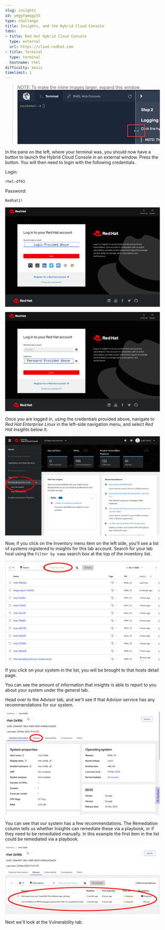 ```yaml
---
slug: insights
id: ymggfgmqgy55
type: challenge
title: Insights, and the Hybrid Cloud Console
tabs:
- title: Red Hat Hybrid Cloud Console
  type: external
  url: https://cloud.redhat.com
- title: Terminal
  type: terminal
  hostname: rhel
difficulty: basic
timelimit: 1
---
```

>_NOTE:_ To make the inline images larger, expand this window.
![Menu Slider](../assets/slider.png)

In the pane on the left, where your terminal was, you should now have a button to launch the Hybrid Cloud Console in an external window.  Press the button. You will then need to login with the following credentials.

Login:

```bash
rhel-df93
```

Password:

```bash
Redhat1!
```
![Red Hat Login screen](../assets/cloud-console-login.png)

![Red Hat Password screen](../assets/cloud-console-login-pass.png)

Once you are logged in, using the credentials provided above, navigate to
_Red Hat Enterprise Linux_ in the left-side navigation menu, and select _Red Hat Insights_ below it.

![cloud.redhat.com Homepage](../assets/cloud-console-RHEL-menu.png)

Now, if you click on the Inventory menu item on the left side, you'll see a list of systems registered to insights for this lab account.  Search for your lab host using the `Filter by name` search box at the top of the inventory list.

![Insights Inventory Filter](../assets/insights-inv-filter.png)

If you click on your system in the list, you will be brought to that hosts detail page.

You can see the amount of information that insights is able to report to you about your system under the general tab.

Head over to the Advisor tab, and we'll see if that Advisor service has any recommendations for our system.

![Insights Advisor Inventory Tab](../assets/insights-advisor-inv.png)

You can see that our system has a few recommendations.  The Remediation column tells us whether Insights can remediate these via a playbook, or if they need to be remediated manually.  In this example the first item in the list could be remediated via a playbook.

![Insights Advisor Recommendations](../assets/advisor-recommendations.png)

Next we'll look at the Vulnerability tab.


